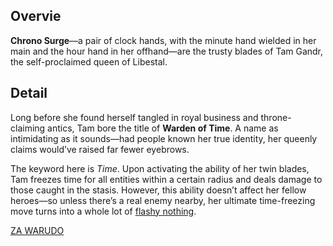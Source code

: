 <!-- title: Chrono Surge -->
<!-- quote: Revelation! *\*cricket noises\** -->
<!-- chapter: 0 -->
<!-- images: (Tam's first time wielding Chrono Surge), (Chrono Surge viewed from the inventory), (Chrono Surge's ability activated) -->
<!-- model: true -->

## Overvie

**Chrono Surge**—a pair of clock hands, with the minute hand wielded in her main and the hour hand in her offhand—are the trusty blades of Tam Gandr, the self-proclaimed queen of Libestal.

## Detail

Long before she found herself tangled in royal business and throne-claiming antics, Tam bore the title of **Warden of Time**. A name as intimidating as it sounds—had people known her true identity, her queenly claims would’ve raised far fewer eyebrows.

The keyword here is _Time_. Upon activating the ability of her twin blades, Tam freezes time for all entities within a certain radius and deals damage to those caught in the stasis. However, this ability doesn’t affect her fellow heroes—so unless there’s a real enemy nearby, her ultimate time-freezing move turns into a whole lot of [flashy nothing](https://www.youtube.com/live/fIGfh8GmKY8?si=a7sNjb8ZFNpUudXp&t=7695).

[ZA WARUDO](#embed:https://www.youtube.com/live/zgioohaY0m4?si=wjs7xiiQwD3m2sdP&t=8108)
